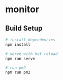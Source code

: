 # monitor

## Build Setup

``` bash
# install dependencies
npm install

# serve with hot reload
npm run serve

# run pm2
npm run pm2
